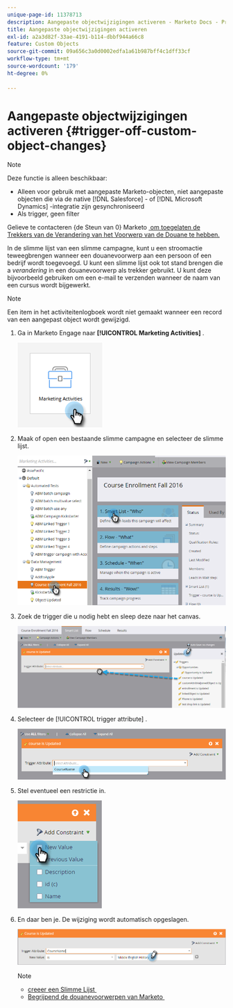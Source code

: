 ```yaml
---
unique-page-id: 11378713
description: Aangepaste objectwijzigingen activeren - Marketo Docs - Productdocumentatie
title: Aangepaste objectwijzigingen activeren
exl-id: a2a3d82f-33ae-4191-b114-dbbf944a66c8
feature: Custom Objects
source-git-commit: 09a656c3a0d0002edfa1a61b987bff4c1dff33cf
workflow-type: tm+mt
source-wordcount: '179'
ht-degree: 0%

---
```


# Aangepaste objectwijzigingen activeren {#trigger-off-custom-object-changes}

>[!NOTE]
>
>Deze functie is alleen beschikbaar:
>
>* Alleen voor gebruik met aangepaste Marketo-objecten, niet aangepaste objecten die via de native [!DNL Salesforce] - of [!DNL Microsoft Dynamics] -integratie zijn gesynchroniseerd
>* Als trigger, geen filter
>
>Gelieve te contacteren {de Steun van 0} Marketo [&#x200B; om toegelaten de Trekkers van de Verandering van het Voorwerp van de Douane te hebben.](https://nation.marketo.com/t5/Support/ct-p/Support)

In de slimme lijst van een slimme campagne, kunt u een stroomactie teweegbrengen wanneer een douanevoorwerp aan een persoon of een bedrijf wordt toegevoegd. U kunt een slimme lijst ook tot stand brengen die a _verandering_ in een douanevoorwerp als trekker gebruikt. U kunt deze bijvoorbeeld gebruiken om een e-mail te verzenden wanneer de naam van een cursus wordt bijgewerkt.

>[!NOTE]
>
>Een item in het activiteitenlogboek wordt niet gemaakt wanneer een record van een aangepast object wordt gewijzigd.

1. Ga in Marketo Engage naar **[!UICONTROL Marketing Activities]** .

   ![](assets/trigger-off-custom-object-changes-1.png)

1. Maak of open een bestaande slimme campagne en selecteer de slimme lijst.

   ![](assets/trigger-off-custom-object-changes-2.png)

1. Zoek de trigger die u nodig hebt en sleep deze naar het canvas.

   ![](assets/trigger-off-custom-object-changes-3.png)

1. Selecteer de [!UICONTROL trigger attribute] .

   ![](assets/trigger-off-custom-object-changes-4.png)

1. Stel eventueel een restrictie in.

   ![](assets/trigger-off-custom-object-changes-5.png)

1. En daar ben je. De wijziging wordt automatisch opgeslagen.

   ![](assets/trigger-off-custom-object-changes-6.png)

   >[!NOTE]
   >
   >* [&#x200B; creeer een Slimme Lijst &#x200B;](/help/marketo/product-docs/core-marketo-concepts/smart-lists-and-static-lists/creating-a-smart-list/create-a-smart-list.md)
   >* [&#x200B; Begrijpend de douanevoorwerpen van Marketo &#x200B;](/help/marketo/product-docs/administration/marketo-custom-objects/understanding-marketo-custom-objects.md)
